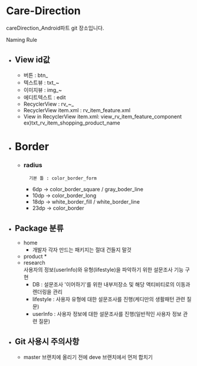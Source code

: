 # Care-Direction
careDirection_Android파트 git 장소입니다.

Naming Rule
* ## View id값
	* 버튼 : btn_
	* 텍스트뷰 : txt_~
	* 이미지뷰 : img_~
	* 에디트텍스트 : edit
	* RecyclerView : rv_~_
	* RecyclerView item.xml : rv_item_feature.xml
	* View in RecyclerView item.xml: view_rv_item_feature_component <br> ex)txt_rv_item_shopping_product_name
	
	
  	
* # Border 
	* ### radius
    		기본 틀 : color_border_form
		* 6dp  -> color_border_square / gray_boder_line
		* 10dp -> color_border_long
		* 18dp -> white_border_fill / white_border_line
		* 23dp -> color_border
		
    
* ## Package 분류
	* home
		* 개발자 각자 만드는 패키지는 절대 건들지 말것
	* product
		*
	* research  
	사용자의 정보(userInfo)와 유형(lifestyle)을 파악하기 위한 설문조사 기능 구현
		* DB : 설문조사 '이어하기'를 위한 내부저장소 및 해당 액티비티로의 이동과 렌더링을 관리
		* lifestyle : 사용자 유형에 대한 설문조사를 진행(케디만의 생활패턴 관련 질문)
		* userInfo : 사용자 정보에 대한 설문조사를 진행(일반적인 사용자 정보 관련 질문)
		
* ## Git 사용시 주의사항
	* master 브랜치에 올리기 전에 deve 브랜치에서 먼저 합치기
	
	
	
	
